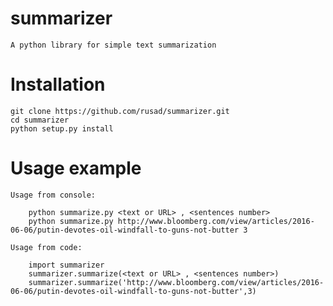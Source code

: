 summarizer
=========

    A python library for simple text summarization

Installation 
============

    git clone https://github.com/rusad/summarizer.git
    cd summarizer
    python setup.py install

Usage example
========

    Usage from console:

        python summarize.py <text or URL> , <sentences number>
        python summarize.py http://www.bloomberg.com/view/articles/2016-06-06/putin-devotes-oil-windfall-to-guns-not-butter 3 
        
    Usage from code:

        import summarizer
        summarizer.summarize(<text or URL> , <sentences number>)
        summarizer.summarize('http://www.bloomberg.com/view/articles/2016-06-06/putin-devotes-oil-windfall-to-guns-not-butter',3)
